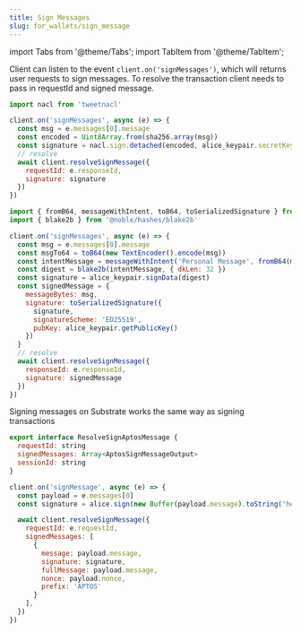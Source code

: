 ```yaml
---
title: Sign Messages
slug: for_wallets/sign_message
---
```


import Tabs from '@theme/Tabs';
import TabItem from '@theme/TabItem';

Client can listen to the event `client.on('signMessages')`, which will returns user requests to sign messages. To resolve the transaction client needs to pass in requestId and signed message.

<Tabs>

<TabItem value="Solana" label="Solana">

```js
import nacl from 'tweetnacl'

client.on('signMessages', async (e) => {
  const msg = e.messages[0].message
  const encoded = Uint8Array.from(sha256.array(msg))
  const signature = nacl.sign.detached(encoded, alice_keypair.secretKey)
  // resolve
  await client.resolveSignMessage({
    requestId: e.responseId,
    signature: signature
  })
})
```

</TabItem>

<TabItem value="SUI" label="SUI">

```js
import { fromB64, messageWithIntent, toB64, toSerializedSignature } from '@mysten/sui'
import { blake2b } from '@noble/hashes/blake2b'

client.on('signMessages', async (e) => {
  const msg = e.messages[0].message
  const msgTo64 = toB64(new TextEncoder().encode(msg))
  const intentMessage = messageWithIntent('Personal Message', fromB64(msgTo64))
  const digest = blake2b(intentMessage, { dkLen: 32 })
  const signature = alice_keypair.signData(digest)
  const signedMessage = {
    messageBytes: msg,
    signature: toSerializedSignature({
      signature,
      signatureScheme: 'ED25519',
      pubKey: alice_keypair.getPublicKey()
    })
  }
  // resolve
  await client.resolveSignMessage({
    responseId: e.responseId,
    signature: signedMessage
  })
})
```

</TabItem>
<TabItem value="Substrate" label="Substrate">
Signing messages on Substrate works the same way as signing transactions
</TabItem>

<TabItem value="Aptos" label="Aptos">

```js
export interface ResolveSignAptosMessage {
  requestId: string
  signedMessages: Array<AptosSignMessageOutput>
  sessionId: string
}

client.on('signMessage', async (e) => {
  const payload = e.messages[0]
  const signature = alice.sign(new Buffer(payload.message).toString('hex'))

  await client.resolveSignMessage({
    requestId: e.requestId,
    signedMessages: [
      {
        message: payload.message,
        signature: signature,
        fullMessage: payload.message,
        nonce: payload.nonce,
        prefix: 'APTOS'
      }
    ],
  })
})
```

</TabItem>
</Tabs>
